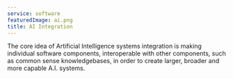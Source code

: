 ```yaml
---
service: software
featuredImage: ai.png
title: AI Integration
---
```


The core idea of Artificial Intelligence systems integration is making individual software components, interoperable with other components, such as common sense knowledgebases, in order to create larger, broader and more capable A.I. systems.
